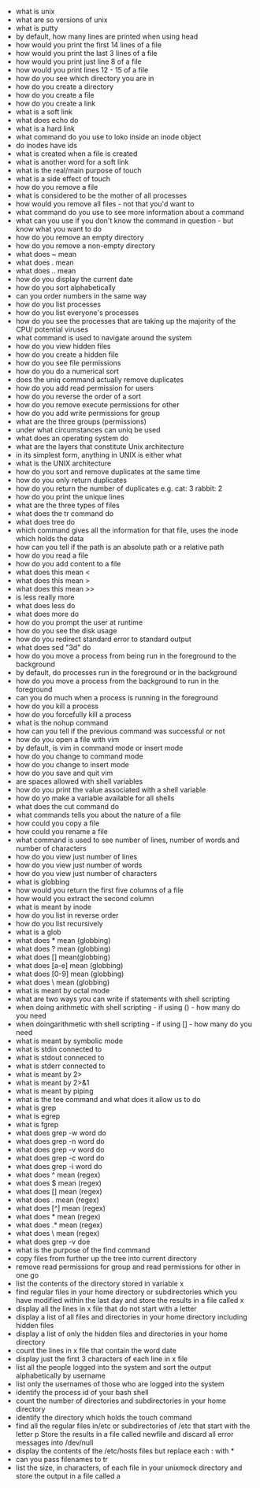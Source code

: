 * what is unix
* what are so versions of unix
* what is putty
* by default, how many lines are printed when using head
* how would you print the first 14 lines of a file
* how would you print the last 3 lines of a file
* how would you print just line 8 of a file
* how would you print lines 12 - 15 of a file
* how do you see which directory you are in
* how do you create a directory
* how do you create a file
* how do you create a link
* what is a soft link
* what does echo do
* what is a hard link
* what command do you use to loko inside an inode object
* do inodes have ids
* what is created when a file is created
* what is another word for a soft link
* what is the real/main purpose of touch
* what is a side effect of touch
* how do you remove a file
* what is considered to be the mother of all processes
* how would you remove all files - not that you'd want to
* what command do you use to see more information about a command
* what can you use if you don't know the command in question  - but know what you want to do
* how do you remove an empty directory
* how do you remove a non-empty directory
* what does ~ mean
* what does . mean
* what does .. mean
* how do you display the current date
* how do you sort alphabetically
* can you order numbers in the same way
* how do you list processes
* how do you list everyone's processes
* how do you see the processes that are taking up the majority of the CPU/ potential viruses
* what command is used to navigate around the system
* how do you view hidden files
* how do you create a hidden file
* how do you see file permissions
* how do you do a numerical sort
* does the uniq command actually remove duplicates
* how do you add read permission for users
* how do you reverse the order of a sort
* how do you remove execute permissions for other
* how do you add write permissions for group
* what are the three groups (permissions)
* under what circumstances can uniq be used
* what does an operating system do
* what are the layers that constitute Unix architecture
* in its simplest form, anything in UNIX is either what
* what is the UNIX architecture
* how do you sort and remove duplicates at the same time
* how do you only return duplicates
* how do you return the number of duplicates e.g. cat: 3  rabbit: 2
* how do you print the unique lines
* what are the three types of files
* what does the tr command do
* what does tree do
* which command gives all the information for that file, uses the inode which holds the data
* how can you tell if the path is an absolute path or a relative path
* how do you read a file
* how do you add content to a file
* what does this mean <
* what does this mean >
* what does this mean >>
* is less really more
* what does less do
* what does more do
* how do you prompt the user at runtime
* how do you see the disk usage
* how do you redirect standard error to standard output
* what does sed "3d"  do
* how do you move a process from being run in the foreground to the background
* by default, do processes run in the foreground or in the background
* how do you move a process from the background to run in the foreground
* can you do much when a process is running in the foreground
* how do you kill a process
* how do you forcefully kill a process
* what is the nohup command
* how can you tell if the previous command was successful or not
* how do you open a file with vim
* by default, is vim in command mode or insert mode
* how do you change to command mode
* how do you change to insert mode
* how do you save and quit vim
* are spaces allowed with shell variables
* how do you print the value associated with a shell variable
* how do yo make a variable available for all shells
* what does the cut command do
* what commands tells you about the nature of a file
* how could you copy a file
* how could you rename a file
* what command is used to see number of lines, number of words and number of characters
* how do you view just number of lines
* how do you view just number of words
* how do you view just number of characters
* what is globbing
* how would you return the first five columns of a file
* how would you extract the second column
* what is meant by inode
* how do you list in reverse order
* how do you list recursively
* what is a glob
* what does * mean (globbing)
* what does ? mean (globbing)
* what does [] mean(globbing)
* what does [a-e] mean (globbing)
* what does [0-9] mean (globbing)
* what does \ mean (globbing)
* what is meant by octal mode
* what are two ways you can write if statements with shell scripting
* when doing arithmetic with shell scripting - if using () - how many do you need
* when doingarithmetic with shell scripting - if using [] - how many do you need
* what is meant by symbolic mode
* what is stdin connected to
* what is stdout conneced to
* what is stderr connected to
* what is meant by 2>
* what is meant by 2>&1
* what is meant by piping
* what is the tee command and what does it allow us to do
* what is grep
* what is egrep
* what is fgrep
* what does grep -w word     do
* what does grep -n word     do
* what does grep -v   word   do
* what does grep -c   word do
* what does grep -i   word do
* what does ^ mean (regex)
* what does $ mean (regex)
* what does [] mean (regex)
* what does . mean (regex)
* what does [^] mean (regex)
* what does * mean (regex)
* what does .* mean (regex)
* what does \ mean (regex)
* what does grep -v doe
* what is the purpose of the find command
* copy files from further up the tree into current directory
* remove read permissions for group and read permissions for other in one go
* list the contents of the directory stored in variable x
* find regular files in your home directory or subdirectories
which you have modified within the last day and 
store the results in a file called x
* display all the lines in x file that do not start with
a letter
* display a list of all files and directories in your
home directory including hidden files
* display a list of only the hidden files and directories
in your home directory
* count the lines in x file that contain the
word date
* display just the first 3 characters
of each line in x file
* list all the people logged into the
system and sort the output alphabetically
by username
* list only the usernames of those who are logged into
the system
* identify the process id of your bash shell
* count the number of directories and subdirectories
in your home directory
* identify the directory which holds the touch command
* find all the regular files in/etc
or subdirectories of /etc that start with the letter p
Store the results in a file called 
newfile  and discard all error messages
into /dev/null
* display the contents of the /etc/hosts files but replace each
: with *
* can you pass filenames to tr
* list the size, in characters, of each file in your unixmock directory
and store the output in a file called a


